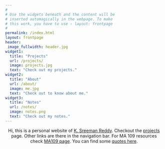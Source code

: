 ```yaml
---
#
# Use the widgets beneath and the content will be
# inserted automagically in the webpage. To make
# this work, you have to use › layout: frontpage
#
permalink: /index.html
layout: frontpage
header:
 image_fullwidth: header.jpg
widget1:
  title: "Projects"
  url: /projects/
  image: projects.jpg
  text: "Check out my projects."
widget2:
  title: "About"
  url: /about/
  image: me.jpg
  text: "Check out to know about me."
widget3:
  title: "Notes"
  url: /notes/
  image: notes.png
  text: "Check out my notes."
---
```

<div style="text-align: center">
	<p align="center">
		Hi, this is a personal website of <a href="{{site.baseurl}}/about" >K. Sreeman Reddy</a>. Checkout the <a href="{{site.baseurl}}/projects">projects</a> page. Other links are there in the navigation bar. For MA 109 resources check <a href="{{site.baseurl}}/MA109">MA109 page</a>. You can find some  <a href="{{site.baseurl}}/quotes">quotes here</a>.
	</p>
</div>